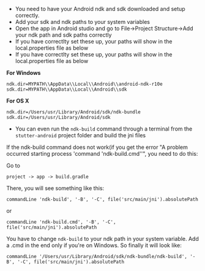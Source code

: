  * You need to have your Android ndk and sdk downloaded and setup correctly.
 * Add your sdk and ndk paths to your system variables
 * Open the app in Android studio and go to File->Project Structure->Add your ndk path and sdk paths correctly
* If you have correctlty set these up, your paths will show in the local.properties file as below
* If you have correctlty set these up, your paths will show in the local.properties file as below 

**For Windows**

```
ndk.dir=MYPATH\\AppData\\Local\\Android\\android-ndk-r10e
sdk.dir=MYPATH\\AppData\\Local\\Android\\sdk
```

**For OS X** 


```
ndk.dir=/Users/usr/Library/Android/sdk/ndk-bundle
sdk.dir=/Users/usr/Library/Android/sdk
```


* You can even run the ` ndk-build ` command through a terminal from the ` stutter-android ` project folder and build the jni files


If the ndk-build command does not work(if you get the error "A problem occurred starting process 'command 'ndk-build.cmd''", you need to do this: 

Go to 

```
project -> app -> build.gradle 
```


There, you will see something like this: 


``` 
commandLine 'ndk-build', '-B', '-C', file('src/main/jni').absolutePath
``` 
or 

```
commandLine 'ndk-build.cmd', '-B', '-C', file('src/main/jni').absolutePath
``` 


You have to change ` ndk-build ` to your ndk path in your system variable. Add a .cmd in the end only if you're on Windows.
So finally it will look like: 

```
commandLine '/Users/usr/Library/Android/sdk/ndk-bundle/ndk-build', '-B', '-C', file('src/main/jni').absolutePath
``` 
